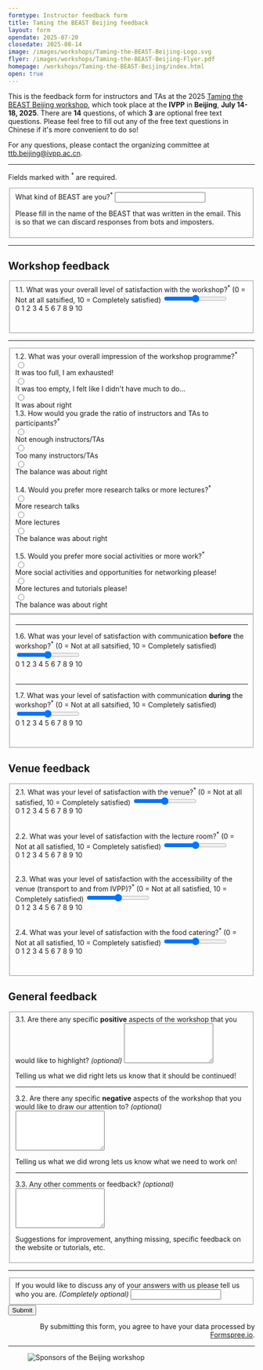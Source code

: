 ```yaml
---
formtype: Instructor feedback form
title: Taming the BEAST Beijing feedback
layout: form
opendate: 2025-07-20
closedate: 2025-08-14
image: /images/workshops/Taming-the-BEAST-Beijing-Logo.svg
flyer: /images/workshops/Taming-the-BEAST-Beijing-Flyer.pdf
homepage: /workshops/Taming-the-BEAST-Beijing/index.html
open: true
---
```


This is the feedback form for instructors and TAs at the 2025 [Taming the BEAST Beijing workshop]( {{page.homepage}} ), which took place at the **IVPP** in **Beijing**, **July 14-18, 2025**. 
There are **14** questions, of which **3** are optional free text questions. Please feel free to fill out any of the free text questions in Chinese if it's more convenient to do so! 

For any questions, please contact the organizing committee at [ttb.beijing@ivpp.ac.cn](mailto:ttb.beijing@ivpp.ac.cn).

<div class="bigspacer"></div>
<hr>

<form
  action=""
  class="fs-form"
  target="_top"
  method="POST"
>

<p class="fs-description" id="dpa-consent-description">
   	Fields marked with <sup>*</sup> are required.
</p>
<p></p>
	<fieldset class ="fs-layout__2-column">
	    <div class="fs-field">
	      <label class="fs-label" for="beast">What kind of BEAST are you?<sup>*</sup></label>
	      <input class="fs-input" id="beast" name="beast" required/>
	      <p class="fs-description" id="beast-description">
        	Please fill in the name of the BEAST that was written in the email. This is so that we can discard responses from bots and imposters.
      	  </p>
	    </div> 
	</fieldset>
	<hr>
	<h2>Workshop feedback</h2>
	<fieldset>
		<!-- Overall workshop satisfaction -->
		<div class="fs-field" style="margin-bottom: 2rem">
			<label class="fs-label" for="workshop-satisfaction">
			  1.1. What was your overall level of satisfaction with the workshop?<sup>*</sup> (0 &#x3D; Not
			  at all satsified, 10 &#x3D; Completely satisfied)
			</label>
			<input
			  class="fs-slider"
			  id="workshop-satisfaction"
			  max="10"
			  min="0"
			  name="workshop-satisfaction"
			  required
			  step="1"
			  type="range"
			  value="5"
			/>
			<div class="slider-label-container">
			  <span class="slider-label-text">0</span>
			  <span class="slider-label-text">1</span>
			  <span class="slider-label-text">2</span>
			  <span class="slider-label-text">3</span>
			  <span class="slider-label-text">4</span>
			  <span class="slider-label-text">5</span>
			  <span class="slider-label-text">6</span>
			  <span class="slider-label-text">7</span>
			  <span class="slider-label-text">8</span>
			  <span class="slider-label-text">9</span>
			  <span class="slider-label-text">10</span>
			</div>
		</div>
	</fieldset>
<hr>
<fieldset class ="fs-layout__2-column">
	<!-- Programme impression -->
  <div class="fs-field">
	    <label class="fs-label">1.2. What was your overall impression of the workshop programme?<sup>*</sup></label>	    
	    <div class="fs-radio-group">
	    	<div class="fs-radio-field">
	        <div class="fs-radio-wrapper">
	          <input
	            class="fs-radio"
	            id="isNotEnough"
	            name="programme-impression"
	            required
	            type="radio"
	            value="notenough"
	          />
	        </div>
	        <div>
	          <label class="fs-label" for="isNotEnough">It was too full, I am exhausted!</label>
	        </div>
	      </div>
	      <div class="fs-radio-field">
	        <div class="fs-radio-wrapper">
	          <input
	            class="fs-radio"
	            id="isTooMany"
	            name="programme-impression"
	            required
	            type="radio"
	            value="toomany"
	          />
	        </div>
	        <div>
	          <label class="fs-label" for="isTooMany">It was too empty, I felt like I didn't have much to do...</label>
	        </div>
	      </div>
	      <div class="fs-radio-field">
	        <div class="fs-radio-wrapper">
	          <input
	            class="fs-radio"
	            id="isBalanced"
	            name="programme-impression"
	            required
	            type="radio"
	            value="balanced"
	          />
	        </div>
	        <div>
	          <label class="fs-label" for="isBalanced">It was about right</label>
	        </div>
	      </div>	
	    </div>      
  	</div>  	
	<!-- Ratio of instructors to particpants -->
  <div class="fs-field">
	    <label class="fs-label">1.3. How would you grade the ratio of instructors and TAs to participants?<sup>*</sup></label>	    
	    <div class="fs-radio-group">
	    	<div class="fs-radio-field">
	        <div class="fs-radio-wrapper">
	          <input
	            class="fs-radio"
	            id="isNotEnough"
	            name="instructor-ratio"
	            required
	            type="radio"
	            value="notenough"
	          />
	        </div>
	        <div>
	          <label class="fs-label" for="isNotEnough">Not enough instructors/TAs</label>
	        </div>
	      </div>
	      <div class="fs-radio-field">
	        <div class="fs-radio-wrapper">
	          <input
	            class="fs-radio"
	            id="isTooMany"
	            name="instructor-ratio"
	            required
	            type="radio"
	            value="toomany"
	          />
	        </div>
	        <div>
	          <label class="fs-label" for="isTooMany">Too many instructors/TAs</label>
	        </div>
	      </div>
	      <div class="fs-radio-field">
	        <div class="fs-radio-wrapper">
	          <input
	            class="fs-radio"
	            id="isBalanced"
	            name="instructor-ratio"
	            required
	            type="radio"
	            value="balanced"
	          />
	        </div>
	        <div>
	          <label class="fs-label" for="isBalanced">The balance was about right</label>
	        </div>
	      </div>	
	    </div>      
  	</div>  	
		<!-- Ratio of talks to lectures -->
  	<div class="fs-field">
  		<br>
	    <label class="fs-label">1.4. Would you prefer more research talks or more lectures?<sup>*</sup></label>	    
	    <div class="fs-radio-group">
	    	<div class="fs-radio-field">
	        <div class="fs-radio-wrapper">
	          <input
	            class="fs-radio"
	            id="wantMoreResearch"
	            name="research-ratio"
	            required
	            type="radio"
	            value="moreresearch"
	          />
	        </div>
	        <div>
	          <label class="fs-label" for="wantMoreResearch">More research talks</label>
	        </div>
	      </div>
	      <div class="fs-radio-field">
	        <div class="fs-radio-wrapper">
	          <input
	            class="fs-radio"
	            id="wantMorelectures"
	            name="research-ratio"
	            required
	            type="radio"
	            value="morelectures"
	          />
	        </div>
	        <div>
	          <label class="fs-label" for="wantMorelectures">More lectures</label>
	        </div>
	      </div>
	      <div class="fs-radio-field">
	        <div class="fs-radio-wrapper">
	          <input
	            class="fs-radio"
	            id="isBalancedResearch"
	            name="research-ratio"
	            required
	            type="radio"
	            value="balanced"
	          />
	        </div>
	        <div>
	          <label class="fs-label" for="isBalancedResearch">The balance was about right</label>
	        </div>
	      </div>	
	    </div>      
  	</div>
  	<!-- Ratio of fun to work -->
  	<div class="fs-field">
  		<br>
	    <label class="fs-label">1.5. Would you prefer more social activities or more work?<sup>*</sup></label>	    
	    <div class="fs-radio-group">
	    	<div class="fs-radio-field">
	        <div class="fs-radio-wrapper">
	          <input
	            class="fs-radio"
	            id="wantMoreResearch"
	            name="research-ratio"
	            required
	            type="radio"
	            value="moreresearch"
	          />
	        </div>
	        <div>
	          <label class="fs-label" for="wantMoreResearch">More social activities and opportunities for networking please!</label>
	        </div>
	      </div>
	      <div class="fs-radio-field">
	        <div class="fs-radio-wrapper">
	          <input
	            class="fs-radio"
	            id="wantMorelectures"
	            name="research-ratio"
	            required
	            type="radio"
	            value="morelectures"
	          />
	        </div>
	        <div>
	          <label class="fs-label" for="wantMorelectures">More lectures and tutorials please!</label>
	        </div>
	      </div>
	      <div class="fs-radio-field">
	        <div class="fs-radio-wrapper">
	          <input
	            class="fs-radio"
	            id="isBalancedResearch"
	            name="research-ratio"
	            required
	            type="radio"
	            value="balanced"
	          />
	        </div>
	        <div>
	          <label class="fs-label" for="isBalancedResearch">The balance was about right</label>
	        </div>
	      </div>	
	    </div>      
  	</div>
	</fieldset>
	<fieldset>
		<!-- Pre-workshop communication satisfaction -->
		<hr>
		<div class="fs-field" style="margin-bottom: 2rem">
			<label class="fs-label" for="speaker-satisfaction">
			  1.6. What was your level of satisfaction with communication <b>before</b> the workshop?<sup>*</sup> (0 &#x3D; Not
			  at all satsified, 10 &#x3D; Completely satisfied)
			</label>
			<input
			  class="fs-slider"
			  id="speaker-satisfaction"
			  max="10"
			  min="0"
			  name="speaker-satisfaction"
			  required
			  step="1"
			  type="range"
			  value="5"
			/>
			<div class="slider-label-container">
			  <span class="slider-label-text">0</span>
			  <span class="slider-label-text">1</span>
			  <span class="slider-label-text">2</span>
			  <span class="slider-label-text">3</span>
			  <span class="slider-label-text">4</span>
			  <span class="slider-label-text">5</span>
			  <span class="slider-label-text">6</span>
			  <span class="slider-label-text">7</span>
			  <span class="slider-label-text">8</span>
			  <span class="slider-label-text">9</span>
			  <span class="slider-label-text">10</span>
			</div>
		</div>
		<!-- During workshop communication satisfaction -->
		<hr>
		<div class="fs-field" style="margin-bottom: 2rem">
			<label class="fs-label" for="speaker-satisfaction">
			  1.7. What was your level of satisfaction with communication <b>during</b> the workshop?<sup>*</sup> (0 &#x3D; Not
			  at all satsified, 10 &#x3D; Completely satisfied)
			</label>
			<input
			  class="fs-slider"
			  id="speaker-satisfaction"
			  max="10"
			  min="0"
			  name="speaker-satisfaction"
			  required
			  step="1"
			  type="range"
			  value="5"
			/>
			<div class="slider-label-container">
			  <span class="slider-label-text">0</span>
			  <span class="slider-label-text">1</span>
			  <span class="slider-label-text">2</span>
			  <span class="slider-label-text">3</span>
			  <span class="slider-label-text">4</span>
			  <span class="slider-label-text">5</span>
			  <span class="slider-label-text">6</span>
			  <span class="slider-label-text">7</span>
			  <span class="slider-label-text">8</span>
			  <span class="slider-label-text">9</span>
			  <span class="slider-label-text">10</span>
			</div>
		</div>
	</fieldset>
	


<h2>Venue feedback</h2>
	<fieldset>		
		<!-- Overall venue satisfaction -->
		<div class="fs-field" style="margin-bottom: 2rem">
			<label class="fs-label" for="venue-satisfaction">
			  2.1. What was your level of satisfaction with the venue?<sup>*</sup> (0 &#x3D; Not at all satisfied, 10 &#x3D; Completely satisfied)
			</label>
			<input
			  class="fs-slider"
			  id="venue-satisfaction"
			  max="10"
			  min="0"
			  name="venue-satisfaction"
			  required
			  step="1"
			  type="range"
			  value="5"
			/>
			<div class="slider-label-container">
			  <span class="slider-label-text">0</span>
			  <span class="slider-label-text">1</span>
			  <span class="slider-label-text">2</span>
			  <span class="slider-label-text">3</span>
			  <span class="slider-label-text">4</span>
			  <span class="slider-label-text">5</span>
			  <span class="slider-label-text">6</span>
			  <span class="slider-label-text">7</span>
			  <span class="slider-label-text">8</span>
			  <span class="slider-label-text">9</span>
			  <span class="slider-label-text">10</span>
			</div>
		</div>		
		<!-- Lecture room satisfaction -->		
		<div class="fs-field" style="margin-bottom: 2rem">
			<label class="fs-label" for="room-satisfaction">
			  2.2. What was your level of satisfaction with the lecture room?<sup>*</sup> (0 &#x3D; Not at all satisfied, 10 &#x3D; Completely satisfied)
			</label>
			<input
			  class="fs-slider"
			  id="room-satisfaction"
			  max="10"
			  min="0"
			  name="room-satisfaction"
			  required
			  step="1"
			  type="range"
			  value="5"
			/>
			<div class="slider-label-container">
			  <span class="slider-label-text">0</span>
			  <span class="slider-label-text">1</span>
			  <span class="slider-label-text">2</span>
			  <span class="slider-label-text">3</span>
			  <span class="slider-label-text">4</span>
			  <span class="slider-label-text">5</span>
			  <span class="slider-label-text">6</span>
			  <span class="slider-label-text">7</span>
			  <span class="slider-label-text">8</span>
			  <span class="slider-label-text">9</span>
			  <span class="slider-label-text">10</span>
			</div>
		</div>
		<!-- Food satisfaction -->
		<div class="fs-field" style="margin-bottom: 2rem">
			<label class="fs-label" for="food-satisfaction">
			  2.3. What was your level of satisfaction with the accessibility of the venue (transport to and from IVPP)?<sup>*</sup> (0 &#x3D; Not at all satisfied, 10 &#x3D; Completely satisfied)
			</label>
			<input
			  class="fs-slider"
			  id="food-satisfaction"
			  max="10"
			  min="0"
			  name="food-satisfaction"
			  required
			  step="1"
			  type="range"
			  value="5"
			/>
			<div class="slider-label-container">
			  <span class="slider-label-text">0</span>
			  <span class="slider-label-text">1</span>
			  <span class="slider-label-text">2</span>
			  <span class="slider-label-text">3</span>
			  <span class="slider-label-text">4</span>
			  <span class="slider-label-text">5</span>
			  <span class="slider-label-text">6</span>
			  <span class="slider-label-text">7</span>
			  <span class="slider-label-text">8</span>
			  <span class="slider-label-text">9</span>
			  <span class="slider-label-text">10</span>
			</div>
		</div>
		<!-- Food satisfaction -->
		<div class="fs-field" style="margin-bottom: 2rem">
			<label class="fs-label" for="food-satisfaction">
			  2.4. What was your level of satisfaction with the food catering?<sup>*</sup> (0 &#x3D; Not at all satisfied, 10 &#x3D; Completely satisfied)
			</label>
			<input
			  class="fs-slider"
			  id="food-satisfaction"
			  max="10"
			  min="0"
			  name="food-satisfaction"
			  required
			  step="1"
			  type="range"
			  value="5"
			/>
			<div class="slider-label-container">
			  <span class="slider-label-text">0</span>
			  <span class="slider-label-text">1</span>
			  <span class="slider-label-text">2</span>
			  <span class="slider-label-text">3</span>
			  <span class="slider-label-text">4</span>
			  <span class="slider-label-text">5</span>
			  <span class="slider-label-text">6</span>
			  <span class="slider-label-text">7</span>
			  <span class="slider-label-text">8</span>
			  <span class="slider-label-text">9</span>
			  <span class="slider-label-text">10</span>
			</div>
		</div>
	</fieldset>
	<!----------------------------------------------------------->


<h2>General feedback</h2>
	<fieldset>
		<div class="fs-field">
      <label class="fs-label" for="positives">3.1. Are there any specific <b>positive</b> aspects of the workshop that you would like to highlight? <i>(optional)</i></label>
      <textarea
        class="fs-textarea"
        id="positives"
        name="positives"
        rows=5
        maxlength=10000
      ></textarea>
      <p class="fs-description" id="positives-description">
      	Telling us what we did right lets us know that it should be continued!
      </p>
    </div>
    <hr>
		<div class="fs-field">
      <label class="fs-label" for="negatives">3.2. Are there any specific <b>negative</b> aspects of the workshop that you would like to draw our attention to? <i>(optional)</i></label>
      <textarea
        class="fs-textarea"
        id="negatives"
        name="negatives"
        rows=5
        maxlength=10000        
      ></textarea>
      <p class="fs-description" id="positives-description">
      	Telling us what we did wrong lets us know what we need to work on!
      </p>
    </div>
    <hr>
		<div class="fs-field">
      <label class="fs-label" for="other">3.3. Any other comments or feedback? <i>(optional)</i></label>
      <textarea
        class="fs-textarea"
        id="other"
        name="other"
        rows=5
        maxlength=10000        
      ></textarea>
      <p class="fs-description" id="other-description">
      	Suggestions for improvement, anything missing, specific feedback on the website or tutorials, etc.
      </p>
    </div>
	</fieldset>
	<hr>
	<fieldset class ="fs-layout__2-column">
	    <div class="fs-field">
	      <label class="fs-label" for="beast">If you would like to discuss any of your answers with us please tell us who you are. <i>(Completely optional)</i></label>
	      <input class="fs-input" id="beast" name="beast" required/>
	    </div> 
	</fieldset>

  <div class="fs-button-group">
    <button class="fs-button" type="submit">Submit</button>
  </div>
  <p class="fs-description" align="right">By submitting this form, you agree to have your data processed by <a href="http://Formspree.io">Formspree.io</a>.</p>
</form>


<hr>

<div class="bigspacer"></div>
<figure>
	<img src="{{ site.baseurl }}/images/workshops/Taming-the-BEAST-Beijing-Sponsors.jpg" alt="Sponsors of the Beijing workshop">
</figure>


